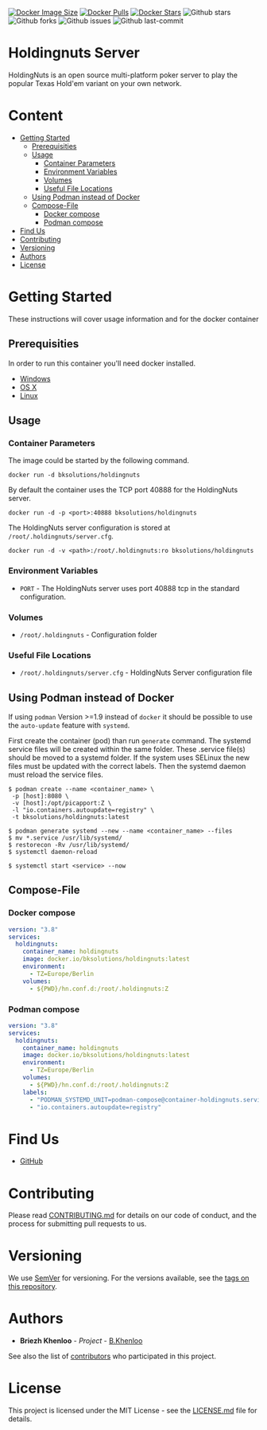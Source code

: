 [![Docker Image Size](https://badgen.net/docker/size/bksolutions/holdingnuts?icon=docker&label=image%20size)](https://hub.docker.com/r/bksolutions/holdingnuts/)
[![Docker Pulls](https://badgen.net/docker/pulls/bksolutions/holdingnuts?icon=docker&label=pulls)](https://hub.docker.com/r/bksolutions/holdingnuts/)
[![Docker Stars](https://badgen.net/docker/stars/bksolutions/holdingnuts?icon=docker&label=stars)](https://hub.docker.com/r/bksolutions/holdingnuts/)
![Github stars](https://badgen.net/github/stars/kca-docker/holdingnuts_server?icon=github&label=stars)
![Github forks](https://badgen.net/github/forks/kca-docker/holdingnuts_server?icon=github&label=forks)
![Github issues](https://img.shields.io/github/issues/kca-docker/holdingnuts_server)
![Github last-commit](https://img.shields.io/github/last-commit/kca-docker/holdingnuts_server)

# Holdingnuts Server <!-- omit in toc -->

HoldingNuts is an open source multi-platform poker server to play the popular Texas Hold'em variant on your own network.

# Content <!-- omit in toc -->

- [Getting Started](#getting-started)
  - [Prerequisities](#prerequisities)
  - [Usage](#usage)
    - [Container Parameters](#container-parameters)
    - [Environment Variables](#environment-variables)
    - [Volumes](#volumes)
    - [Useful File Locations](#useful-file-locations)
  - [Using Podman instead of Docker](#using-podman-instead-of-docker)
  - [Compose-File](#compose-file)
    - [Docker compose](#docker-compose)
    - [Podman compose](#podman-compose)
- [Find Us](#find-us)
- [Contributing](#contributing)
- [Versioning](#versioning)
- [Authors](#authors)
- [License](#license)


# Getting Started

These instructions will cover usage information and for the docker container 

## Prerequisities

In order to run this container you'll need docker installed.

* [Windows](https://docs.docker.com/windows/started)
* [OS X](https://docs.docker.com/mac/started/)
* [Linux](https://docs.docker.com/linux/started/)

## Usage

### Container Parameters

The image could be started by the following command.  

```shell
docker run -d bksolutions/holdingnuts
```

By default the container uses the TCP port 40888 for the HoldingNuts server. 

```shell
docker run -d -p <port>:40888 bksolutions/holdingnuts
```

The HoldingNuts server configuration is stored at `/root/.holdingnuts/server.cfg`.

```shell
docker run -d -v <path>:/root/.holdingnuts:ro bksolutions/holdingnuts
```

### Environment Variables

* `PORT` - The HoldingNuts server uses port 40888 tcp in the standard configuration.

### Volumes

* `/root/.holdingnuts` - Configuration folder

### Useful File Locations

* `/root/.holdingnuts/server.cfg` - HoldingNuts Server configuration file

## Using Podman instead of Docker

If using `podman` Version >=1.9 instead of `docker` it should be possible to use the `auto-update` feature with `systemd`.

First create the container (pod) than run `generate` command. The systemd service files will be created within the same folder.
These .service file(s) should be moved to a systemd folder. 
If the system uses SELinux the new files must be updated with the correct labels. 
Then the systemd daemon must reload the service files.

```shell
$ podman create --name <container_name> \
 -p [host]:8080 \
 -v [host]:/opt/picapport:Z \
 -l "io.containers.autoupdate=registry" \
 -t bksolutions/holdingnuts:latest

$ podman generate systemd --new --name <container_name> --files
$ mv *.service /usr/lib/systemd/
$ restorecon -Rv /usr/lib/systemd/
$ systemctl daemon-reload

$ systemctl start <service> --now
```

## Compose-File

### Docker compose

```yaml
version: "3.8"
services:
  holdingnuts:
    container_name: holdingnuts
    image: docker.io/bksolutions/holdingnuts:latest
    environment:
      - TZ=Europe/Berlin
    volumes:
      - ${PWD}/hn.conf.d:/root/.holdingnuts:Z
```

### Podman compose

```yaml
version: "3.8"
services:
  holdingnuts:
    container_name: holdingnuts
    image: docker.io/bksolutions/holdingnuts:latest
    environment:
      - TZ=Europe/Berlin
    volumes:
      - ${PWD}/hn.conf.d:/root/.holdingnuts:Z
    labels:
      - "PODMAN_SYSTEMD_UNIT=podman-compose@container-holdingnuts.service"
      - "io.containers.autoupdate=registry"
```

# Find Us

* [GitHub](https://github.com/kca-docker/holdingnuts_server)

# Contributing

Please read [CONTRIBUTING.md](CONTRIBUTING.md) for details on our code of conduct, and the process for submitting pull requests to us.

# Versioning

We use [SemVer](http://semver.org/) for versioning. For the versions available, see the 
[tags on this repository](https://github.com/kca-docker/holdingnuts_server/tags). 

# Authors

* **Briezh Khenloo** - *Project* - [B.Khenloo](https://github.com/KruseCarsten)

See also the list of [contributors](https://github.com/kca-docker/holdingnuts_server/contributors) who 
participated in this project.

# License

This project is licensed under the MIT License - see the [LICENSE.md](LICENSE.md) file for details.
